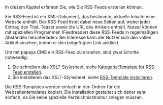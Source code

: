 
In diesem Kapitel erfahren Sie, wie Sie RSS-Feeds erstellen können.

Ein RSS-Feed ist ein XML-Dokument, das bestimmte, aktuelle Inhalte einer Website enthält. Der RSS-Feed listet dabei neue Seiten auf, wobei jeder Eintrag den Titel, Teaser sowie die URL des Artikels enthält. Nutzer können mit speziellen Programmen (Feedreader) diese RSS-Feeds in regelmäßigen Abständen herunterladen. Bei Interesse kann der Nutzer sich den vollen Artikel ansehen, indem er den beigefügten Link anklickt.

Um mit papaya CMS ein RSS-Feed zu erstellen, sind zwei Schritte notwendig:

1.  Sie schreiben das XSLT-Stylesheet, siehe [Kategorie:Template für RSS-Feed erstellen](../export_de/Kategorie:Template_fuer_RSS-Feed_erstellen.md).
2.  Sie installieren das XSLT-Stylesheet, siehe [RSS-Template installieren](RSS-Template_installieren.md).

Die RSS-Templates werden einfach in den Ordner für die Webseitentemplates kopiert. Die Installation gestaltet sich daher sehr einfach, da Sie keine spezielle Verzeichnisstruktur anlegen müssen.
